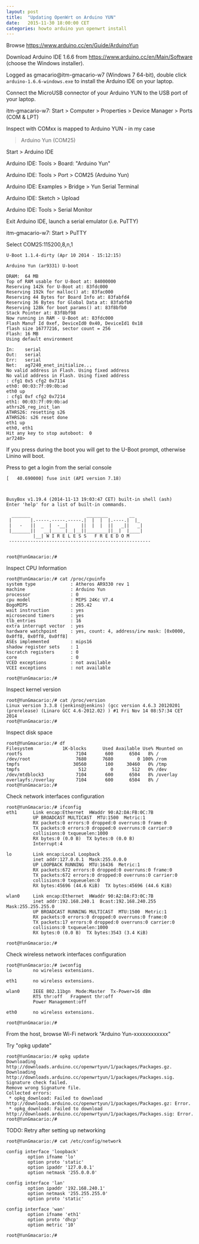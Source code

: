 ```yaml
---
layout: post
title:  "Updating OpenWrt on Arduino YUN"
date:   2015-11-30 18:00:00 CET
categories: howto arduino yun openwrt install
---
```


Browse <https://www.arduino.cc/en/Guide/ArduinoYun>

Download Arduino IDE 1.6.6 from <https://www.arduino.cc/en/Main/Software> (choose the Windows installer).

Logged as gmacario@itm-gmacario-w7 (Windows 7 64-bit), double click `arduino-1.6.6-windows.exe` to install the Arduino IDE on your laptop.

Connect the MicroUSB connector of your Arduino YUN to the USB port of your laptop.

itm-gmacario-w7: Start > Computer > Properties > Device Manager > Ports (COM & LPT)

Inspect with COMxx is mapped to Arduino YUN - in my case

> Arduino Yun (COM25)

Start > Arduino IDE

Arduino IDE: Tools > Board: "Arduino Yun"

Arduino IDE: Tools > Port > COM25 (Arduino Yun)

Arduino IDE: Examples > Bridge > Yun Serial Terminal

Arduino IDE: Sketch > Upload

Arduino IDE: Tools > Serial Monitor

Exit Arduino IDE, launch a serial emulator (i.e. PuTTY)

itm-gmacario-w7: Start > PuTTY

Select COM25:115200,8,n,1

```
U-Boot 1.1.4-dirty (Apr 10 2014 - 15:12:15)

Arduino Yun (ar9331) U-boot

DRAM:  64 MB
Top of RAM usable for U-Boot at: 84000000
Reserving 142k for U-Boot at: 83fdc000
Reserving 192k for malloc() at: 83fac000
Reserving 44 Bytes for Board Info at: 83fabfd4
Reserving 36 Bytes for Global Data at: 83fabfb0
Reserving 128k for boot params() at: 83f8bfb0
Stack Pointer at: 83f8bf98
Now running in RAM - U-Boot at: 83fdc000
Flash Manuf Id 0xef, DeviceId0 0x40, DeviceId1 0x18
flash size 16777216, sector count = 256
Flash: 16 MB
Using default environment

In:    serial
Out:   serial
Err:   serial
Net:   ag7240_enet_initialize...
No valid address in Flash. Using fixed address
No valid address in Flash. Using fixed address
: cfg1 0x5 cfg2 0x7114
eth0: 00:03:7f:09:0b:ad
eth0 up
: cfg1 0xf cfg2 0x7214
eth1: 00:03:7f:09:0b:ad
athrs26_reg_init_lan
ATHRS26: resetting s26
ATHRS26: s26 reset done
eth1 up
eth0, eth1
Hit any key to stop autoboot:  0
ar7240>
```

If you press <SPACE> during the boot you will get to the U-Boot prompt, otherwise Linino will boot.

Press <RETURN> to get a login from the serial console

```
[   40.690000] fuse init (API version 7.18)



BusyBox v1.19.4 (2014-11-13 19:03:47 CET) built-in shell (ash)
Enter 'help' for a list of built-in commands.

  _______                     ________        __
 |       |.-----.-----.-----.|  |  |  |.----.|  |_
 |   -   ||  _  |  -__|     ||  |  |  ||   _||   _|
 |_______||   __|_____|__|__||________||__|  |____|
          |__| W I R E L E S S   F R E E D O M
 -----------------------------------------------------


root@YunGmacario:/#
```

Inspect CPU Information

```
root@YunGmacario:/# cat /proc/cpuinfo
system type             : Atheros AR9330 rev 1
machine                 : Arduino Yun
processor               : 0
cpu model               : MIPS 24Kc V7.4
BogoMIPS                : 265.42
wait instruction        : yes
microsecond timers      : yes
tlb_entries             : 16
extra interrupt vector  : yes
hardware watchpoint     : yes, count: 4, address/irw mask: [0x0000, 0x0ff8, 0x0ff8, 0x0ff8]
ASEs implemented        : mips16
shadow register sets    : 1
kscratch registers      : 0
core                    : 0
VCED exceptions         : not available
VCEI exceptions         : not available

root@YunGmacario:/#
```

Inspect kernel version

```
root@YunGmacario:/# cat /proc/version
Linux version 3.3.8 (jenkins@jenkins) (gcc version 4.6.3 20120201 (prerelease) (Linaro GCC 4.6-2012.02) ) #1 Fri Nov 14 08:57:34 CET 2014
root@YunGmacario:/#
```

Inspect disk space

```
root@YunGmacario:/# df
Filesystem           1K-blocks      Used Available Use% Mounted on
rootfs                    7104       600      6504   8% /
/dev/root                 7680      7680         0 100% /rom
tmpfs                    30560       100     30460   0% /tmp
tmpfs                      512         0       512   0% /dev
/dev/mtdblock3            7104       600      6504   8% /overlay
overlayfs:/overlay        7104       600      6504   8% /
root@YunGmacario:/#
```

Check network interfaces configuration

```
root@YunGmacario:/# ifconfig
eth1      Link encap:Ethernet  HWaddr 90:A2:DA:FB:0C:7B
          UP BROADCAST MULTICAST  MTU:1500  Metric:1
          RX packets:0 errors:0 dropped:0 overruns:0 frame:0
          TX packets:0 errors:0 dropped:0 overruns:0 carrier:0
          collisions:0 txqueuelen:1000
          RX bytes:0 (0.0 B)  TX bytes:0 (0.0 B)
          Interrupt:4

lo        Link encap:Local Loopback
          inet addr:127.0.0.1  Mask:255.0.0.0
          UP LOOPBACK RUNNING  MTU:16436  Metric:1
          RX packets:672 errors:0 dropped:0 overruns:0 frame:0
          TX packets:672 errors:0 dropped:0 overruns:0 carrier:0
          collisions:0 txqueuelen:0
          RX bytes:45696 (44.6 KiB)  TX bytes:45696 (44.6 KiB)

wlan0     Link encap:Ethernet  HWaddr 90:A2:DA:F3:0C:7B
          inet addr:192.168.240.1  Bcast:192.168.240.255  Mask:255.255.255.0
          UP BROADCAST RUNNING MULTICAST  MTU:1500  Metric:1
          RX packets:0 errors:0 dropped:0 overruns:0 frame:0
          TX packets:17 errors:0 dropped:0 overruns:0 carrier:0
          collisions:0 txqueuelen:1000
          RX bytes:0 (0.0 B)  TX bytes:3543 (3.4 KiB)

root@YunGmacario:/#
```

Check wireless network interfaces configuration

```
root@YunGmacario:/# iwconfig
lo        no wireless extensions.

eth1      no wireless extensions.

wlan0     IEEE 802.11bgn  Mode:Master  Tx-Power=16 dBm
          RTS thr:off   Fragment thr:off
          Power Management:off

eth0      no wireless extensions.

root@YunGmacario:/#
```

From the host, browse Wi-Fi network "Arduino Yun-xxxxxxxxxxxx"

Try "opkg update"

```
root@YunGmacario:/# opkg update
Downloading http://downloads.arduino.cc/openwrtyun/1/packages/Packages.gz.
Downloading http://downloads.arduino.cc/openwrtyun/1/packages/Packages.sig.
Signature check failed.
Remove wrong Signature file.
Collected errors:
 * opkg_download: Failed to download http://downloads.arduino.cc/openwrtyun/1/packages/Packages.gz: Error.
 * opkg_download: Failed to download http://downloads.arduino.cc/openwrtyun/1/packages/Packages.sig: Error.
root@YunGmacario:/#
```

TODO: Retry after setting up networking

```
root@YunGmacario:/# cat /etc/config/network

config interface 'loopback'
        option ifname 'lo'
        option proto 'static'
        option ipaddr '127.0.0.1'
        option netmask '255.0.0.0'

config interface 'lan'
        option ipaddr '192.168.240.1'
        option netmask '255.255.255.0'
        option proto 'static'

config interface 'wan'
        option ifname 'eth1'
        option proto 'dhcp'
        option metric '10'

root@YunGmacario:/#
```


<!-- EOF -->
